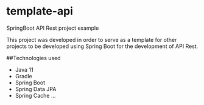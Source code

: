 # template-api
SpringBoot API Rest project example

This project was developed in order to serve as a template for other projects to be developed using Spring Boot for the development of API Rest.

##Technologies used
- Java 11
- Gradle
- Spring Boot 
- Spring Data JPA
- Spring Cache
...
